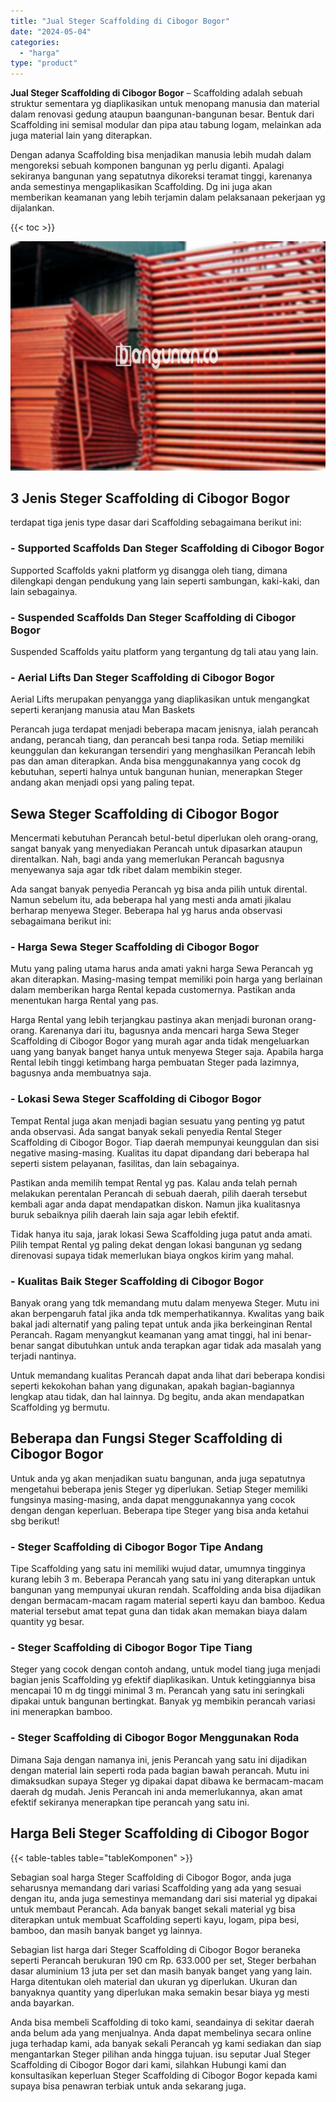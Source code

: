 ```yaml
---
title: "Jual Steger Scaffolding di Cibogor Bogor"
date: "2024-05-04"
categories: 
  - "harga"
type: "product"
---
```


**Jual Steger Scaffolding di Cibogor Bogor** – Scaffolding adalah sebuah struktur sementara yg diaplikasikan untuk menopang manusia dan material dalam renovasi gedung ataupun baangunan-bangunan besar. Bentuk dari Scaffolding ini semisal modular dan pipa atau tabung logam, melainkan ada juga material lain yang diterapkan.

Dengan adanya Scaffolding bisa menjadikan manusia lebih mudah dalam mengoreksi sebuah komponen bangunan yg perlu diganti. Apalagi sekiranya bangunan yang sepatutnya dikoreksi teramat tinggi, karenanya anda semestinya mengaplikasikan Scaffolding. Dg ini juga akan memberikan keamanan yang lebih terjamin dalam pelaksanaan pekerjaan yg dijalankan.

{{< toc >}}

![Jual Steger Scaffolding di Cibogor Bogor](/images/sewa-scaffolding-steger-16.png)

## 3 Jenis Steger Scaffolding di Cibogor Bogor

terdapat tiga jenis type dasar dari Scaffolding sebagaimana berikut ini:

### \- Supported Scaffolds Dan Steger Scaffolding di Cibogor Bogor

Supported Scaffolds yakni platform yg disangga oleh tiang, dimana dilengkapi dengan pendukung yang lain seperti sambungan, kaki-kaki, dan lain sebagainya.

### \- Suspended Scaffolds Dan Steger Scaffolding di Cibogor Bogor

Suspended Scaffolds yaitu platform yang tergantung dg tali atau yang lain.

### \- Aerial Lifts Dan Steger Scaffolding di Cibogor Bogor

Aerial Lifts merupakan penyangga yang diaplikasikan untuk mengangkat seperti keranjang manusia atau Man Baskets

Perancah juga terdapat menjadi beberapa macam jenisnya, ialah perancah andang, perancah tiang, dan perancah besi tanpa roda. Setiap memiliki keunggulan dan kekurangan tersendiri yang menghasilkan Perancah lebih pas dan aman diterapkan. Anda bisa menggunakannya yang cocok dg kebutuhan, seperti halnya untuk bangunan hunian, menerapkan Steger andang akan menjadi opsi yang paling tepat.

## Sewa Steger Scaffolding di Cibogor Bogor

Mencermati kebutuhan Perancah betul-betul diperlukan oleh orang-orang, sangat banyak yang menyediakan Perancah untuk dipasarkan ataupun direntalkan. Nah, bagi anda yang memerlukan Perancah bagusnya menyewanya saja agar tdk ribet dalam membikin steger.

Ada sangat banyak penyedia Perancah yg bisa anda pilih untuk dirental. Namun sebelum itu, ada beberapa hal yang mesti anda amati jikalau berharap menyewa Steger. Beberapa hal yg harus anda observasi sebagaimana berikut ini:

### \- Harga Sewa Steger Scaffolding di Cibogor Bogor

Mutu yang paling utama harus anda amati yakni harga Sewa Perancah yg akan diterapkan. Masing-masing tempat memiliki poin harga yang berlainan dalam memberikan harga Rental kepada customernya. Pastikan anda menentukan harga Rental yang pas.

Harga Rental yang lebih terjangkau pastinya akan menjadi buronan orang-orang. Karenanya dari itu, bagusnya anda mencari harga Sewa Steger Scaffolding di Cibogor Bogor yang murah agar anda tidak mengeluarkan uang yang banyak banget hanya untuk menyewa Steger saja. Apabila harga Rental lebih tinggi ketimbang harga pembuatan Steger pada lazimnya, bagusnya anda membuatnya saja.

### \- Lokasi Sewa Steger Scaffolding di Cibogor Bogor

Tempat Rental juga akan menjadi bagian sesuatu yang penting yg patut anda observasi. Ada sangat banyak sekali penyedia Rental Steger Scaffolding di Cibogor Bogor. Tiap daerah mempunyai keunggulan dan sisi negative masing-masing. Kualitas itu dapat dipandang dari beberapa hal seperti sistem pelayanan, fasilitas, dan lain sebagainya.

Pastikan anda memilih tempat Rental yg pas. Kalau anda telah pernah melakukan perentalan Perancah di sebuah daerah, pilih daerah tersebut kembali agar anda dapat mendapatkan diskon. Namun jika kualitasnya buruk sebaiknya pilih daerah lain saja agar lebih efektif.

Tidak hanya itu saja, jarak lokasi Sewa Scaffolding juga patut anda amati. Pilih tempat Rental yg paling dekat dengan lokasi bangunan yg sedang direnovasi supaya tidak memerlukan biaya ongkos kirim yang mahal.

### \- Kualitas Baik Steger Scaffolding di Cibogor Bogor

Banyak orang yang tdk memandang mutu dalam menyewa Steger. Mutu ini akan berpengaruh fatal jika anda tdk memperhatikannya. Kwalitas yang baik bakal jadi alternatif yang paling tepat untuk anda jika berkeinginan Rental Perancah. Ragam menyangkut keamanan yang amat tinggi, hal ini benar-benar sangat dibutuhkan untuk anda terapkan agar tidak ada masalah yang terjadi nantinya.

Untuk memandang kualitas Perancah dapat anda lihat dari beberapa kondisi seperti kekokohan bahan yang digunakan, apakah bagian-bagiannya lengkap atau tidak, dan hal lainnya. Dg begitu, anda akan mendapatkan Scaffolding yg bermutu.

## Beberapa dan Fungsi Steger Scaffolding di Cibogor Bogor

Untuk anda yg akan menjadikan suatu bangunan, anda juga sepatutnya mengetahui beberapa jenis Steger yg diperlukan. Setiap Steger memiliki fungsinya masing-masing, anda dapat menggunakannya yang cocok dengan dengan keperluan. Beberapa tipe Steger yang bisa anda ketahui sbg berikut!

### \- Steger Scaffolding di Cibogor Bogor Tipe Andang

Tipe Scaffolding yang satu ini memiliki wujud datar, umumnya tingginya kurang lebih 3 m. Beberapa Perancah yang satu ini yang diterapkan untuk bangunan yang mempunyai ukuran rendah. Scaffolding anda bisa dijadikan dengan bermacam-macam ragam material seperti kayu dan bamboo. Kedua material tersebut amat tepat guna dan tidak akan memakan biaya dalam quantity yg besar.

### \- Steger Scaffolding di Cibogor Bogor Tipe Tiang

Steger yang cocok dengan contoh andang, untuk model tiang juga menjadi bagian jenis Scaffolding yg efektif diaplikasikan. Untuk ketinggiannya bisa mencapai 10 m dg tinggi minimal 3 m. Perancah yang satu ini seringkali dipakai untuk bangunan bertingkat. Banyak yg membikin perancah variasi ini menerapkan bamboo.

### \- Steger Scaffolding di Cibogor Bogor Menggunakan Roda

Dimana Saja dengan namanya ini, jenis Perancah yang satu ini dijadikan dengan material lain seperti roda pada bagian bawah perancah. Mutu ini dimaksudkan supaya Steger yg dipakai dapat dibawa ke bermacam-macam daerah dg mudah. Jenis Perancah ini anda memerlukannya, akan amat efektif sekiranya menerapkan tipe perancah yang satu ini.

## Harga Beli Steger Scaffolding di Cibogor Bogor

{{< table-tables table="tableKomponen" >}}

Sebagian soal harga Steger Scaffolding di Cibogor Bogor, anda juga seharusnya memandang dari variasi Scaffolding yang ada yang sesuai dengan itu, anda juga semestinya memandang dari sisi material yg dipakai untuk membaut Perancah. Ada banyak banget sekali material yg bisa diterapkan untuk membuat Scaffolding seperti kayu, logam, pipa besi, bamboo, dan masih banyak banget yg lainnya.

Sebagian list harga dari Steger Scaffolding di Cibogor Bogor beraneka seperti Perancah berukuran 190 cm Rp. 633.000 per set, Steger berbahan dasar aluminium 13 juta per set dan masih banyak banget yang yang lain. Harga ditentukan oleh material dan ukuran yg diperlukan. Ukuran dan banyaknya quantity yang diperlukan maka semakin besar biaya yg mesti anda bayarkan.

Anda bisa membeli Scaffolding di toko kami, seandainya di sekitar daerah anda belum ada yang menjualnya. Anda dapat membelinya secara online juga terhadap kami, ada banyak sekali Perancah yg kami sediakan dan siap mengantarkan Steger pilihan anda hingga tujuan. isu seputar Jual Steger Scaffolding di Cibogor Bogor dari kami, silahkan Hubungi kami dan konsultasikan keperluan Steger Scaffolding di Cibogor Bogor kepada kami supaya bisa penawran terbiak untuk anda sekarang juga.
